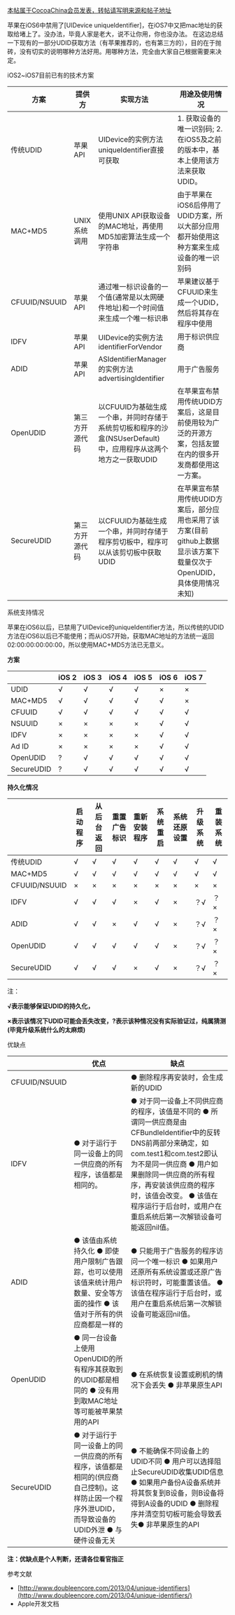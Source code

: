 [本帖属于CocoaChina会员发表，转帖请写明来源和帖子地址](http://www.cocoachina.com/bbs/read.php?tid=144524)

苹果在iOS6中禁用了[UIDevice uniqueIdentifier]，在iOS7中又把mac地址的获取给堵上了。没办法，毕竟人家是老大，说不让你用，你也没办法。
在这边总结一下现有的一部分UDID获取方法（有苹果推荐的，也有第三方的），目的在于抛砖，没有切实的说明哪种方法好用。用哪种方法，完全由大家自己根据需要来决定。

iOS2~iOS7目前已有的技术方案


| 方案 | 提供方 | 实现方法 | 	用途及使用情况 |
| --- | --- | --- | --- |
| 传统UDID	| 苹果API	| UIDevice的实例方法uniqueIdentifier直接可获取 | 1. 获取设备的唯一识别码;  2. 在iOS5及之前的版本中，基本上使用该方法来获取UDID。| 
| MAC+MD5 | UNIX系统调用	| 使用UNIX API获取设备的MAC地址，再使用MD5加密算法生成一个字符串| 由于苹果在iOS6后停用了UDID方案，所以大部分应用都开始使用这种方案来生成设备的唯一识别码 | 
| CFUUID/NSUUID	| 苹果API	| 通过唯一标识设备的一个值(通常是以太网硬件地址)和一个时间值来生成一个唯一标识串 | 苹果建议基于CFUUID来生成一个UDID，然后将其存在程序中使用 |
| IDFV	| 苹果API | UIDevice的实例方法identifierForVendor | 用于标识供应商 |
| ADID	| 苹果API	| ASIdentifierManager的实例方法advertisingIdentifier | 用于广告服务 |
| OpenUDID | 第三方开源代码	| 以CFUUID为基础生成一个串，并同时存储于系统剪切板和程序的沙盒(NSUserDefault)中，应用程序从这两个地方之一获取UDID | 在苹果宣布禁用传统UDID方案后，这是目前使用较为广泛的开源方案，包括友盟在内的很多开发商都使用这一方案。| 
| SecureUDID	| 第三方开源代码 | 以CFUUID为基础生成一个串，并同时存储于程序剪切板中，程序可以从该剪切板中获取UDID | 在苹果宣布禁用传统UDID方案后，部分应用也采用了该方案(目前github上数据显示该方案下载量仅次于OpenUDID，具体使用情况未知) | 


系统支持情况

苹果在iOS6以后，已禁用了UIDevice的uniqueIdentifier方法，所以传统的UDID方法在iOS6以后已不能使用；而从iOS7开始，获取MAC地址的方法统一返回02:00:00:00:00:00，所以使用MAC+MD5方法已无意义。

**方案**

| | iOS 2 | iOS 3 | iOS 4 | iOS 5 | iOS 6 | iOS 7 |
| --- | --- | --- | --- | --- | --- | --- |
| UDID | √ | √ | √ | √ | × | × |
| MAC+MD5 |√ | √ | √ | √ | √ | × |
| CFUUID | √ | √ | √ | √ | √ | √ |
| NSUUID | × | × | × | × | √ | √ |
| IDFV | × | × | × | × | √ | √ |
| Ad ID | × | × | × | × | √ | √ |
| OpenUDID | ? | √ | √ | √ | √ | √ | 
| SecureUDID | ? | √ | √ | √ | √ | √ |
 
**持久化情况**

 	
| | 启动程序 | 从后台返回 | 重置广告标识 | 重新安装程序 | 系统重启 | 系统还原设置 | 升级系统 | 重装系统 |
| --- | --- | --- | --- | --- | --- | --- | --- | --- |
| 传统UDID | √ | √ | √ | √ | √ | √ | √ | √ |
| MAC+MD5 | √ | √ | √ | √ | √ | √ | √ | √ |
| CFUUID/NSUUID | × | × | × | × | × | × | × | × |
| IDFV | √ | √ | √ | × | √ | × | ？√ | ？× |
| ADID | √ | √ | × | √ | √ | × | ？√ | ？× | 
| OpenUDID | √ | √ | √ | √ | √ | × | ？√ | ？× |
| SecureUDID | √ | √ | √ | × | √ | × | ？√ | ？× |
 
注：

**√表示能够保证UDID的持久化，**

**×表示该情况下UDID可能会丢失改变，?表示该种情况没有实际验证过，纯属猜测(毕竟升级系统什么的太麻烦)**

优缺点

 
 

| | 优点 | 缺点 |
| --- | --- | --- | 
| CFUUID/NSUUID | | ● 删除程序再安装时，会生成新的UDID |
| IDFV | ● 对于运行于同一设备上的同一供应商的所有程序，该值都是相同的。| ● 对于同一设备上不同供应商的程序，该值是不同的  ● 所谓同一供应商是由CFBundleIdentifier中的反转DNS前两部分来确定，如com.test1和com.test2即认为不是同一供应商 ● 用户如果删除同一供应商的所有程序，再安装该供应商的程序时，该值会改变。 ● 该值在程序运行于后台时，或用户在重启系统后第一次解锁设备可能返回nil值。 |
| ADID | ● 该值由系统持久化 ● 即使用户限制广告跟踪，也可以使用该值来统计用户数量、安全等方面的操作 ● 该值对于所有的供应商都是一样的	|  ● 只能用于广告服务的程序访问一个唯一标识 ● 如果用户还原所有系统设置或还原广告标识符时，可能重置该值。 ● 该值在程序运行于后台时，或用户在重启系统后第一次解锁设备可能返回nil值。 |
| OpenUDID | ● 同一台设备上使用OpenUDID的所有程序其获取到的UDID都是相同的 ● 没有用到取MAC地址等可能被苹果禁用的API	 | ● 在系统恢复设置或刷机的情况下会丢失 ● 非苹果原生API |
| SecureUDID | ● 对于运行于同一设备上的同一供应商的所有程序，该值都是相同的(供应商自己控制)。这样防止因一个程序外泄UDID，而导致设备的UDID外泄 ● 与硬件设备无关 | ● 不能确保不同设备上的UDID不同 ● 用户可以选择阻止SecureUDID收集UDID信息 ● 如果用户备份A设备系统并将其恢复到B设备，则B设备将得到A设备的UDID ● 删除程序并清空剪切板可能会导致丢失● 非苹果原生的API |

**注：优缺点是个人判断，还请各位看官指正**

参考文献

* [http://www.doubleencore.com/2013/04/unique-identifiers](http://www.doubleencore.com/2013/04/unique-identifiers/)
* Apple开发文档

 
